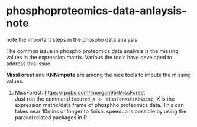 # phosphoproteomics-data-anlaysis-note
note the important steps in the phospho data analysis


The common issue in phospho proteomics data analysis is the missing values in the expression matrix. Various the tools have developed to address this issue.

**MissForest** and **KNNimpute** are among the nice tools to impute the missing values. 

1) MissForest: https://rpubs.com/lmorgan95/MissForest
   <br /> Just run the command ```imputed_X <- missForest(X)$ximp```, X is the expression matrix/data frame of phosphho proteomics data. This can takes near 10mins or longer to finish. 
   speedup is possible by using the parallel related packages in R. 
